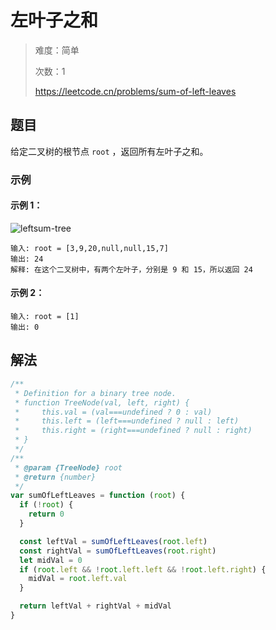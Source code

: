 # 左叶子之和

> 难度：简单
>
> 次数：1
>
> https://leetcode.cn/problems/sum-of-left-leaves

## 题目

给定二叉树的根节点 `root` ，返回所有左叶子之和。

### 示例

#### 示例 1：

![leftsum-tree](https://assets.leetcode.com/uploads/2021/04/08/leftsum-tree.jpg)

```
输入: root = [3,9,20,null,null,15,7]
输出: 24
解释: 在这个二叉树中，有两个左叶子，分别是 9 和 15，所以返回 24
```

#### 示例 2：

```
输入: root = [1]
输出: 0
```

## 解法

```javascript
/**
 * Definition for a binary tree node.
 * function TreeNode(val, left, right) {
 *     this.val = (val===undefined ? 0 : val)
 *     this.left = (left===undefined ? null : left)
 *     this.right = (right===undefined ? null : right)
 * }
 */
/**
 * @param {TreeNode} root
 * @return {number}
 */
var sumOfLeftLeaves = function (root) {
  if (!root) {
    return 0
  }

  const leftVal = sumOfLeftLeaves(root.left)
  const rightVal = sumOfLeftLeaves(root.right)
  let midVal = 0
  if (root.left && !root.left.left && !root.left.right) {
    midVal = root.left.val
  }

  return leftVal + rightVal + midVal
}
```
